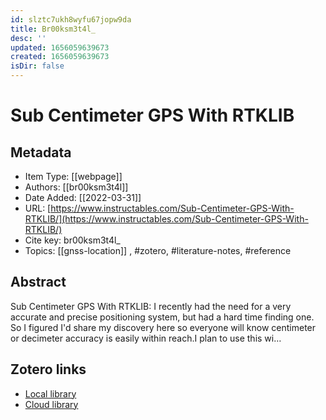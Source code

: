 ```yaml
---
id: slztc7ukh8wyfu67jopw9da
title: Br00ksm3t4l_
desc: ''
updated: 1656059639673
created: 1656059639673
isDir: false
---
```

# Sub Centimeter GPS With RTKLIB

## Metadata

* Item Type: [[webpage]]
* Authors: [[br00ksm3t4l]]
* Date Added: [[2022-03-31]]
* URL: [https://www.instructables.com/Sub-Centimeter-GPS-With-RTKLIB/](https://www.instructables.com/Sub-Centimeter-GPS-With-RTKLIB/)
* Cite key: br00ksm3t4l_
* Topics: [[gnss-location]]
, #zotero, #literature-notes, #reference

## Abstract

Sub Centimeter GPS With RTKLIB: I recently had the need for a very accurate and precise positioning system, but had a hard time finding one. So I figured I'd share my discovery here so everyone will know centimeter or decimeter accuracy is easily within reach.I plan to use this wi…


##  Zotero links
* [Local library](zotero://select/items/3_98VFP95B)
* [Cloud library](http://zotero.org/groups/4613367/items/98VFP95B)

